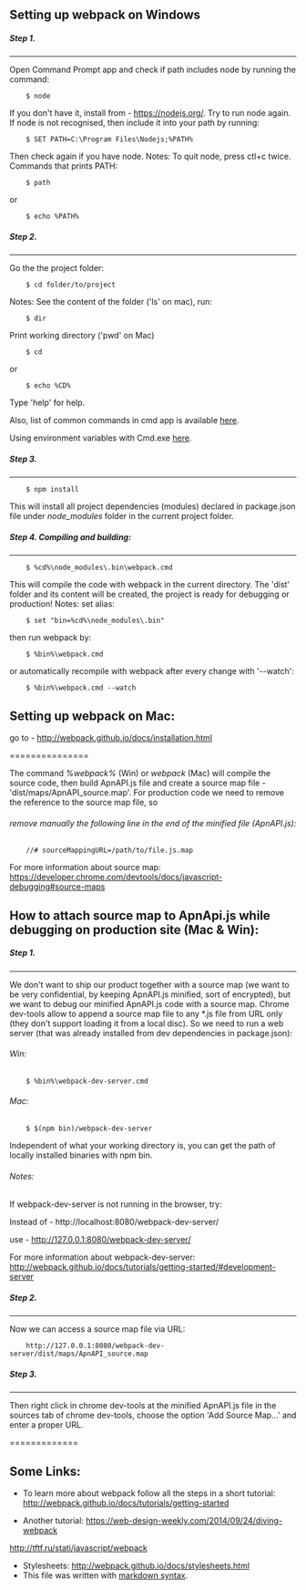 ## Setting up webpack on Windows

##### Step 1. 
---------
Open Command Prompt app and check if path includes node by running the command:

        $ node
If you don't have it, install from - https://nodejs.org/.
Try to run node again.
If node is not recognised, then include it into your path by running:

        $ SET PATH=C:\Program Files\Nodejs;%PATH%
Then check again if you have node.
Notes:
To quit node, press ctl+c twice.
Commands that prints PATH:

        $ path
or

        $ echo %PATH%


##### Step 2.
---------
Go the the project folder:

        $ cd folder/to/project
Notes:
See the content of the folder ('ls' on mac), run:
        
        $ dir
Print working directory ('pwd' on Mac)

        $ cd
or

        $ echo %CD%
Type 'help' for help.

Also, list of common commands in cmd app is available [here](http://commandwindows.com/command3.htm).

Using environment variables with Cmd.exe [here](http://www.microsoft.com/resources/documentation/windows/xp/all/proddocs/en-us/ntcmds_shelloverview.mspx?mfr=true).

##### Step 3.
---------

        $ npm install
This will install all project dependencies (modules) declared in package.json file under _node_modules_ folder in the current project folder.

##### Step 4. Compiling and building:
----------

        $ %cd%\node_modules\.bin\webpack.cmd
This will compile the code with webpack in the current directory.
The 'dist' folder and its content will be created, the project is ready for debugging or production!
Notes:
set alias:

        $ set "bin=%cd%\node_modules\.bin"
then run webpack by:

        $ %bin%\webpack.cmd
or automatically recompile with webpack after every change with '--watch':
        
        $ %bin%\webpack.cmd --watch


## Setting up webpack on Mac:
go to - http://webpack.github.io/docs/installation.html

===============

The command _%webpack%_ (Win) or _webpack_ (Mac) will compile the source code, 
then build ApnAPI.js file and create a source map file - 'dist/maps/ApnAPI_source.map'.
For production code we need to remove the reference to the source map file, so 
###### remove manually the following line in the end of the minified file (ApnAPI.js):
        
        //# sourceMappingURL=/path/to/file.js.map
For more information about source map:
https://developer.chrome.com/devtools/docs/javascript-debugging#source-maps 


## How to attach source map to ApnApi.js while debugging on production site (Mac & Win):
##### Step 1.
------------
We don't want to ship our product together with a source map (we want to be very confidential,
by keeping ApnAPI.js minified, sort of encrypted), but we want to debug our minified ApnAPI.js code with a source map.
Chrome dev-tools allow to append a source map file to any *.js file from URL only (they don't support loading it from a local disc).
So we need to run a web server (that was already installed from dev dependencies in package.json):

###### Win:

        $ %bin%\webpack-dev-server.cmd
###### Mac:

        $ $(npm bin)/webpack-dev-server
Independent of what your working directory is, you can get the path of locally installed binaries with
npm bin.

###### _Notes:_

If webpack-dev-server is not running in the browser, try:

Instead of - http://localhost:8080/webpack-dev-server/

use - http://127.0.0.1:8080/webpack-dev-server/

For more information about webpack-dev-server: http://webpack.github.io/docs/tutorials/getting-started/#development-server

##### Step 2.
------------
Now we can access a source map file via URL:

        http://127.0.0.1:8080/webpack-dev-server/dist/maps/ApnAPI_source.map

##### Step 3.
------------
Then right click in chrome dev-tools at the minified ApnAPI.js file in the sources tab of chrome dev-tools,
choose the option 'Add Source Map...' and enter a proper URL.


=============
## Some Links:
-   To learn more about webpack follow all the steps in a short tutorial:
http://webpack.github.io/docs/tutorials/getting-started

- Another tutorial:
https://web-design-weekly.com/2014/09/24/diving-webpack

http://tftf.ru/stati/javascript/webpack

* Stylesheets:
http://webpack.github.io/docs/stylesheets.html
* This file was written with [markdown syntax](https://guides.github.com/features/mastering-markdown/).
